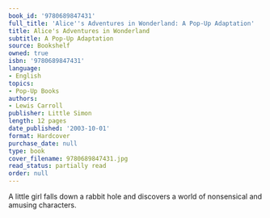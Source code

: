 ```yaml
---
book_id: '9780689847431'
full_title: 'Alice''s Adventures in Wonderland: A Pop-Up Adaptation'
title: Alice's Adventures in Wonderland
subtitle: A Pop-Up Adaptation
source: Bookshelf
owned: true
isbn: '9780689847431'
language:
- English
topics:
- Pop-Up Books
authors:
- Lewis Carroll
publisher: Little Simon
length: 12 pages
date_published: '2003-10-01'
format: Hardcover
purchase_date: null
type: book
cover_filename: 9780689847431.jpg
read_status: partially read
order: null
---
```

A little girl falls down a rabbit hole and discovers a world of nonsensical and amusing characters.

